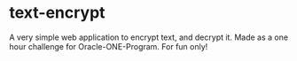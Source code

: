# text-encrypt
A very simple web application to encrypt text, and decrypt it. Made as a one hour challenge for Oracle-ONE-Program. For fun only!


